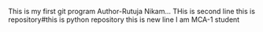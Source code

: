 This is my first git program
Author-Rutuja Nikam...
THis is second line
this is repository#this is python repository
this is new line
I am MCA-1 student
